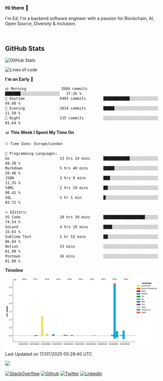 ### Hi there 👋
 I'm Ed. I'm a backend software engineer with a passion for Blockchain, AI, Open Source, Diversity & Inclusion.

<br />

<h2>GitHub Stats</h2>
<p><img src="https://github-readme-stats.vercel.app/api?username=echarrod&amp;show_icons=true" alt="GitHub Stats"></p>

<!--START_SECTION:waka-->
![Lines of code](https://img.shields.io/badge/From%20Hello%20World%20I%27ve%20Written-5.5%20million%20lines%20of%20code-blue)

**I'm an Early 🐤** 

```text
🌞 Morning                3569 commits        ███████░░░░░░░░░░░░░░░░░░   27.26 % 
🌆 Daytime                6493 commits        ████████████░░░░░░░░░░░░░   49.60 % 
🌃 Evening                2814 commits        █████░░░░░░░░░░░░░░░░░░░░   21.50 % 
🌙 Night                  215 commits         ░░░░░░░░░░░░░░░░░░░░░░░░░   01.64 % 
```


📊 **This Week I Spent My Time On** 

```text
🕑︎ Time Zone: Europe/London

💬 Programming Languages: 
Go                       13 hrs 24 mins      ████████████░░░░░░░░░░░░░   48.39 % 
Markdown                 5 hrs 40 mins       █████░░░░░░░░░░░░░░░░░░░░   20.48 % 
JSON                     3 hrs 8 mins        ███░░░░░░░░░░░░░░░░░░░░░░   11.35 % 
YAML                     2 hrs 19 mins       ██░░░░░░░░░░░░░░░░░░░░░░░   08.41 % 
SQL                      1 hr 1 min          █░░░░░░░░░░░░░░░░░░░░░░░░   03.72 % 

🔥 Editors: 
VS Code                  20 hrs 39 mins      ███████████████████░░░░░░   74.54 % 
GoLand                   4 hrs 19 mins       ████░░░░░░░░░░░░░░░░░░░░░   15.63 % 
Sublime Text             1 hr 53 mins        ██░░░░░░░░░░░░░░░░░░░░░░░   06.84 % 
Notion                   33 mins             ░░░░░░░░░░░░░░░░░░░░░░░░░   01.99 % 
Postman                  16 mins             ░░░░░░░░░░░░░░░░░░░░░░░░░   01.00 % 
```

**Timeline**

![Lines of Code chart](https://raw.githubusercontent.com/echarrod/echarrod/main/assets/bar_graph.png)


 Last Updated on 17/07/2025 00:28:40 UTC
<!--END_SECTION:waka-->

![](https://komarev.com/ghpvc/?username=echarrod)

<p>
<a href="https://stackoverflow.com/users/1014632/ech" target="_blank"><img alt="StackOverflow" src="https://img.shields.io/badge/-Stackoverflow-FE7A16?style=for-the-badge&logo=stack-overflow&logoColor=white" /></a> 
<a href="https://github.com/echarrod" target="_blank"><img alt="Github" src="https://img.shields.io/badge/GitHub-%2312100E.svg?&style=for-the-badge&logo=Github&logoColor=white" /></a> 
<a href="https://twitter.com/e_harrod" target="_blank"><img alt="Twitter" src="https://img.shields.io/badge/twitter-%231DA1F2.svg?&style=for-the-badge&logo=twitter&logoColor=white" /></a> 
<a href="https://www.linkedin.com/in/ed-harrod" target="_blank"><img alt="LinkedIn" src="https://img.shields.io/badge/linkedin-%230077B5.svg?&style=for-the-badge&logo=linkedin&logoColor=white" /></a>
